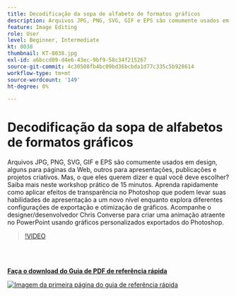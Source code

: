 ```yaml
---
title: Decodificação da sopa de alfabeto de formatos gráficos
description: Arquivos JPG, PNG, SVG, GIF e EPS são comumente usados em design, alguns para páginas da Web, outros para apresentações, publicações e projetos criativos. Mas o que eles querem dizer e qual escolher?
feature: Image Editing
role: User
level: Beginner, Intermediate
kt: 8038
thumbnail: KT-8038.jpg
exl-id: a6bccd09-d4e6-43ec-9bf9-58c34f215267
source-git-commit: 4c30508fb4bc09bd36bcbda1d77c335c5b928614
workflow-type: tm+mt
source-wordcount: '149'
ht-degree: 0%

---
```


# Decodificação da sopa de alfabetos de formatos gráficos

Arquivos JPG, PNG, SVG, GIF e EPS são comumente usados em design, alguns para páginas da Web, outros para apresentações, publicações e projetos criativos. Mas, o que eles querem dizer e qual você deve escolher? Saiba mais neste workshop prático de 15 minutos. Aprenda rapidamente como aplicar efeitos de transparência no Photoshop que podem levar suas habilidades de apresentação a um novo nível enquanto explora diferentes configurações de exportação e otimização de gráficos. Acompanhe o designer/desenvolvedor Chris Converse para criar uma animação atraente no PowerPoint usando gráficos personalizados exportados do Photoshop.

>[!VIDEO](https://video.tv.adobe.com/v/333805?hidetitle=true)

<br> 

[**Faça o download do Guia de PDF de referência rápida**](../quick-reference/Decodingthealphabetsoupofgraphicformats.pdf)

[![Imagem da primeira página do guia de referência rápida](assets/DecodingthealphabetsoupofgraphicformatsPage1.png)](../quick-reference/Decodingthealphabetsoupofgraphicformats.pdf)
